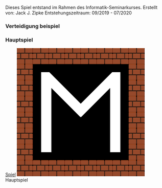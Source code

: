 Dieses Spiel entstand im Rahmen des Informatik-Seminarkurses.
Erstellt von: Jack J. Zipke
Entstehungszeitraum: 09/2019 - 07/2020

### Verteidigung beispiel

### Hauptspiel
[Spiel](StartMenu.html) ![Image](Game/Assets/icon.png)
Hauptspiel
